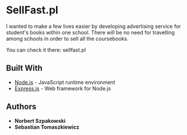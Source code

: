 # SellFast.pl 

I wanted to make a few lives easier by developing advertising service for student's books within one school. There will be no need for travelling
among schools in order to sell all the coursebooks.

You can check it there: 
sellfast.pl

## Built With

* [Node.js](https://nodejs.org/en/docs/) - JavaScript runtime environment 
* [Express.js](https://expressjs.com/en/api.html) - Web framework for Node.js

## Authors

* **Norbert Szpakowski**
* **Sebastian Tomaszkiewicz**

